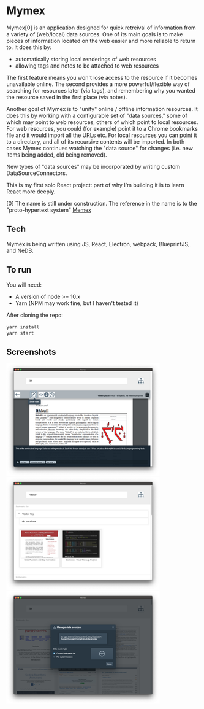 # Mymex

Mymex[0] is an application designed for quick retreival of information from a variety of (web/local) data sources. One of its main goals is to make pieces of information located on the web easier and more reliable to return to. It does this by: 

- automatically storing local renderings of web resources
- allowing tags and notes to be attached to web resources

The first feature means you won't lose access to the resource if it becomes unavailable online. The second provides a more powerful/flexible way of searching for resources later (via tags), and remembering why you wanted the resource saved in the first place (via notes).

Another goal of Mymex is to "unify" online / offline information resources. It does this by working with a configurable set of "data sources," some of which may point to web resources, others of which point to local resources. For web resources, you could (for example) point it to a Chrome bookmarks file and it would import all the URLs etc. For local resources you can point it to a directory, and all of its recursive contents will be imported. In both cases Mymex continues watching the "data source" for changes (i.e. new items being added, old being removed).

New types of "data sources" may be incorporated by writing custom DataSourceConnectors.

This is my first solo React project: part of why I'm building it is to learn React more deeply.

[0] The name is still under construction. The reference in the name is to the "proto-hypertext system" <a href="https://en.wikipedia.org/wiki/Memex">Memex</a>

## Tech

Mymex is being written using JS, React, Electron, webpack, BlueprintJS, and NeDB.

## To run

You will need:
- A version of node >= 10.x
- Yarn (NPM may work fine, but I haven't tested it)

After cloning the repo:

```
yarn install
yarn start
```
## Screenshots

<img src="/media/screens/screen1.png?raw=true" width="400">

<img src="/media/screens/screen2.png?raw=true" width="400">

<img src="/media/screens/screen3.png?raw=true" width="400">
